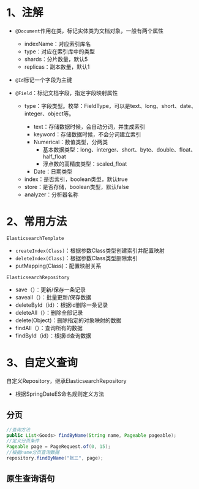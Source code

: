 # 1、注解

* `@Document`作用在类，标记实体类为文档对象，一般有两个属性
  - indexName：对应索引库名
  - type：对应在索引库中的类型
  - shards：分片数量，默认5
  - replicas：副本数量，默认1

* `@Id`标记一个字段为主键

* `@Field`：标记文档字段，指定字段映射属性

  - type：字段类型。枚举：FieldType，可以是text、long、short、date、integer、object等。

    - text：存储数据时候，会自动分词，并生成索引
    - keyword：存储数据时候，不会分词建立索引
    - Numerical：数值类型，分两类
      - 基本数据类型：long、interger、short、byte、double、float、half_float
      - 浮点数的高精度类型：scaled_float

    * Date：日期类型

  * index：是否索引，boolean类型，默认true
  * store：是否存储，boolean类型，默认false
  * analyzer：分析器名称

# 2、常用方法

`ElasticsearchTemplate`

* `createIndex(Class)`：根据参数Class类型创建索引并配置映射
* `deleteIndex(Class)`：根据参数Class类型删除索引
* putMapping(Class)：配置映射关系

`ElasticsearchRepository`

* save（）：更新/保存一条记录
* saveall（）：批量更新/保存数据
* deleteById（id）：根据id删除一条记录
* deleteAll（）：删除全部记录
* delete(Object)：删除指定的对象映射的数据
* findAll（）：查询所有的数据
* findById（id）：根据id查询数据

# 3、自定义查询

自定义Repository，继承ElasticsearchRepository

* 根据SpringDateES命名规则定义方法

## 分页

```java
//查询方法
public List<Goods> findByName(String name, Pageable pageable);
//定义分页条件
Pageable page = PageRequest.of(0, 15);
//根据name分页查询数据
repository.findByName("张三", page);
```

## 原生查询语句

